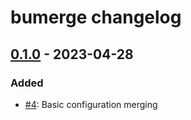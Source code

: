 <!--
SPDX-FileCopyrightText: © 2023 Nikita Karamov <me@kytta.dev>
SPDX-License-Identifier: CC-BY-4.0 OR BSD-2-Clause
-->

# bumerge changelog

## [0.1.0] - 2023-04-28

### Added

- [#4](https://github.com/kytta/bumerge/pull/4):
  Basic configuration merging

<!-- Per-version diffs -->

[0.1.0]: https://github.com/kytta/bumerge/compare/386c01fe45029a6d6ef1185cd364a37040795e26...main
